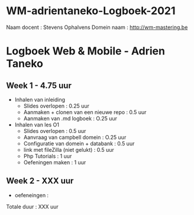 # WM-adrientaneko-Logboek-2021
Naam docent : Stevens Ophalvens
Domein naam : http://wm-mastering.be

# Logboek Web & Mobile - Adrien Taneko


## Week 1 - 4.75 uur

* Inhalen van inleiding
    * Slides overlopen : 0.25 uur
    * Aanmaken + clonen van een nieuwe repo : 0.5 uur
    * Aanmaken van .md logboek : O.25 uur
* Inhalen van les O1
    * Slides overlopen : 0.5 uur
    * Aanvraag van campbell domein : O.25 uur
    * Configuratie van domein + databank : 0.5 uur
    * link met fileZilla (niet gelukt) : 0.5 uur
    * Php Tutorials : 1 uur
    * Oefeningen maken : 1 uur

## Week 2 - XXX uur
* oefeneingen :


Totale duur : XXX uur
